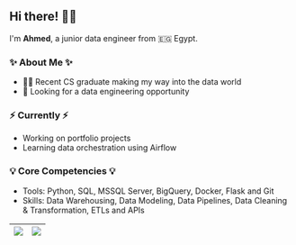 ## Hi there! 🙋‍♂️

I'm __Ahmed__, a junior data engineer from 🇪🇬 Egypt.

### ✨ About Me ✨
- 👨‍💻 Recent CS graduate making my way into the data world
- 👀 Looking for a data engineering opportunity

### ⚡️ Currently ⚡️
- Working on portfolio projects 
- Learning data orchestration using Airflow

### 💡 Core Competencies 💡
- Tools: Python, SQL, MSSQL Server, BigQuery, Docker, Flask and Git
- Skills:  Data Warehousing, Data Modeling, Data Pipelines, Data Cleaning & Transformation, ETLs and APIs 

| <img align="center" src="https://github-readme-stats.vercel.app/api?username=sharkawy98&show_icons=true&include_all_commits=true&theme=buefy&hide_border=true"/> |<img align="center" src="https://github-readme-stats.vercel.app/api/top-langs/?username=sharkawy98&layout=compact&theme=buefy&hide_border=true"/> |
| ------------- | ------------- |
